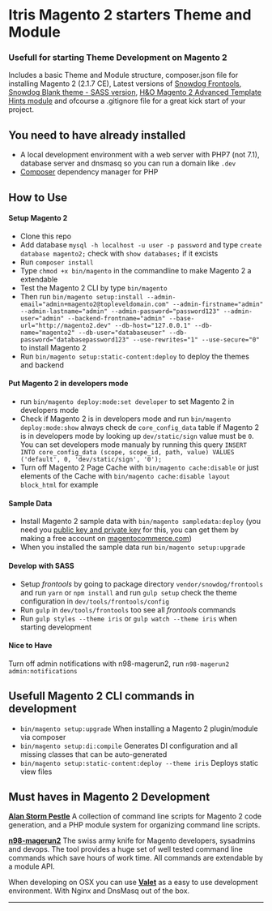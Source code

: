 # Itris Magento 2 starters Theme and Module

### Usefull for starting Theme Development on Magento 2

Includes a basic Theme and Module structure, composer.json file for installing Magento 2 (2.1.7 CE), Latest versions of [Snowdog Frontools](https://github.com/SnowdogApps/magento2-frontools), [Snowdog Blank theme - SASS version](https://github.com/SnowdogApps/magento2-theme-blank-sass), [H&O Magento 2 Advanced Template Hints module](https://github.com/ho-nl/magento2-Ho_Templatehints) and ofcourse a .gitignore file for a great kick start of your project.



## You need to have already installed
* A local development environment with a web server with PHP7 (not 7.1), database server and dnsmasq so you can run a domain like `.dev`
* [Composer](https://getcomposer.org/) dependency manager for PHP



## How to Use

#### Setup Magento 2
* Clone this repo
* Add database `mysql -h localhost -u user -p password` and type `create  database magento2;` check with `show databases;` if it excists
* Run `composer install`
* Type `chmod +x bin/magento` in the commandline to make Magento 2 a extendable
* Test the Magento 2 CLI by type `bin/magento`
* Then run `bin/magento setup:install --admin-email="admin+magento2@topleveldomain.com" --admin-firstname="admin" --admin-lastname="admin" --admin-password="password123" --admin-user="admin" --backend-frontname="admin" --base-url="http://magento2.dev" --db-host="127.0.0.1" --db-name="magento2" --db-user="databaseuser" --db-password="databasepassword123" --use-rewrites="1" --use-secure="0"` to install Magento 2
* Run `bin/magento setup:static-content:deploy` to deploy the themes and backend

#### Put Magento 2 in developers mode
* run `bin/magento deploy:mode:set developer` to set Magento 2 in developers mode
* Check if Magento 2 is in developers mode and run `bin/magento deploy:mode:show` always check de `core_config_data` table if Magento 2 is in developers mode by looking up `dev/static/sign` value must be `0`. You can set developers mode manualy by running this query `INSERT INTO core_config_data (scope, scope_id, path, value) VALUES ('default', 0, 'dev/static/sign', '0');`
* Turn off Magento 2 Page Cache with `bin/magento cache:disable` or just elements of the Cache with `bin/magento cache:disable layout block_html` for example

#### Sample Data
* Install Magento 2 sample data with `bin/magento sampledata:deploy` (you need you [public key and private key](https://www.magentocommerce.com/magento-connect/customerdata/accessKeys/list/) for this, you can get them by making a free account on [magentocommerce.com](https://www.magentocommerce.com/magento-connect/customer/account/login/))
* When you installed the sample data run `bin/magento setup:upgrade`

#### Develop with SASS
* Setup _frontools_ by going to package directory `vendor/snowdog/frontools` and run `yarn` or `npm install` and run `gulp setup` check the theme configuration in `dev/tools/frontools/config`
* Run `gulp` in `dev/tools/frontools` too see all _frontools_ commands
* Run `gulp styles --theme iris` or `gulp watch --theme iris` when starting development

#### Nice to Have
Turn off admin notifications with n98-magerun2, run `n98-magerun2 admin:notifications`



## Usefull Magento 2 CLI commands in development
* `bin/magento setup:upgrade` When installing a Magento 2 plugin/module via composer
* `bin/magento setup:di:compile` Generates DI configuration and all missing classes that can be auto-generated
* `bin/magento setup:static-content:deploy --theme iris` Deploys static view files



## Must haves in Magento 2 Development 

**[Alan Storm Pestle](https://github.com/astorm/pestle)** A collection of command line scripts for Magento 2 code generation, and a PHP module system for organizing command line scripts.

**[n98-magerun2](https://github.com/netz98/n98-magerun2)** The swiss army knife for Magento developers, sysadmins and devops. The tool provides a huge set of well tested command line commands which save hours of work time. All commands are extendable by a module API. 

When developing on OSX you can use **[Valet](https://laravel.com/docs/master/valet)** as a easy to use development environment. With Nginx and DnsMasq out of the box.



---

